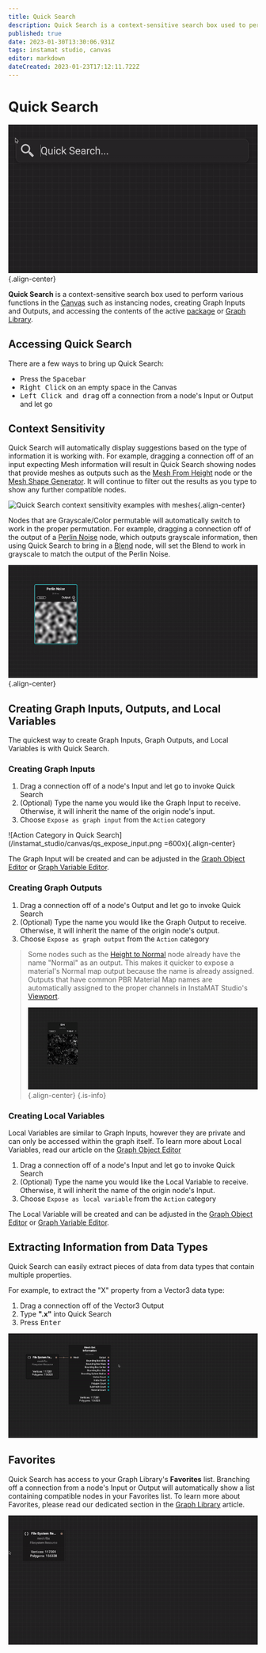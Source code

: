 ```yaml
---
title: Quick Search
description: Quick Search is a context-sensitive search box used to perform various functions in the Canvas such as instancing nodes, creating Graph Inputs and Outputs, and accessing the contents of the active package or Graph Library.
published: true
date: 2023-01-30T13:30:06.931Z
tags: instamat studio, canvas
editor: markdown
dateCreated: 2023-01-23T17:12:11.722Z
---
```


# Quick Search

![Quick Search showing multiple search examples](/instamat_studio/canvas/qs_options.gif){.align-center}

**Quick Search** is a context-sensitive search box used to perform various functions in the <a href="">Canvas</a> such as instancing nodes, creating Graph Inputs and Outputs, and accessing the contents of the active <a href="">package</a> or <a href="">Graph Library</a>.

## Accessing Quick Search

There are a few ways to bring up Quick Search:

- Press the <kbd>Spacebar</kbd>
- <kbd>Right Click</kbd> on an empty space in the Canvas
- <kbd>Left Click and drag</kbd> off a connection from a node's Input or Output and let go

## Context Sensitivity
Quick Search will automatically display suggestions based on the type of information it is working with. For example, dragging a connection off of an input expecting Mesh information will result in Quick Search showing nodes that provide meshes as outputs such as the <a href="">Mesh From Height</a> node or the <a href="">Mesh Shape Generator</a>. It will continue to filter out the results as you type to show any further compatible nodes.

![Quick Search context sensitivity examples with meshes](/instamat_studio/canvas/qs_mesh.gif){.align-center}

Nodes that are Grayscale/Color permutable will automatically switch to work in the proper permutation. For example, dragging a connection off of the output of a <a href="">Perlin Noise</a> node, which outputs grayscale information, then using Quick Search to bring in a <a href="">Blend</a> node, will set the Blend to work in grayscale to match the output of the Perlin Noise.

![Quick Search context sensitivity examples with node permutations](/instamat_studio/canvas/qs_permutations.gif){.align-center}

## Creating Graph Inputs, Outputs, and Local Variables
The quickest way to create Graph Inputs, Graph Outputs, and Local Variables is with Quick Search.

### Creating Graph Inputs

1. Drag a connection off of a node's Input and let go to invoke Quick Search
2. (Optional) Type the name you would like the Graph Input to receive. Otherwise, it will inherit the name of the origin node's input.
3. Choose `Expose as graph input` from the `Action` category

![Action Category in Quick Search](/instamat_studio/canvas/qs_expose_input.png =600x){.align-center}


The Graph Input will be created and can be adjusted in the <a href="">Graph Object Editor</a> or <a href="">Graph Variable Editor</a>.

### Creating Graph Outputs

1. Drag a connection off of a node's Output and let go to invoke Quick Search
2. (Optional) Type the name you would like the Graph Output to receive. Otherwise, it will inherit the name of the origin node's output.
3. Choose `Expose as graph output` from the `Action` category

> Some nodes such as the <a href="">Height to Normal</a> node already have the name "Normal" as an output. This makes it quicker to expose a material's Normal map output because the name is already assigned. Outputs that have common PBR Material Map names are automatically assigned to the proper channels in InstaMAT Studio's <a href="">Viewport</a>.
>
> ![GIF of Normal Map output example](/instamat_studio/canvas/qs_output.gif){.align-center}
{.is-info}

### Creating Local Variables
Local Variables are similar to Graph Inputs, however they are private and can only be accessed within the graph itself. To learn more about Local Variables, read our article on the <a href="/">Graph Object Editor</a>

1. Drag a connection off of a node's Input and let go to invoke Quick Search
2. (Optional) Type the name you would like the Local Variable to receive. Otherwise, it will inherit the name of the origin node's Input.
3. Choose `Expose as local variable` from the `Action` category

The Local Variable will be created and can be adjusted in the <a href="">Graph Object Editor</a> or <a href="">Graph Variable Editor</a>.

## Extracting Information from Data Types

Quick Search can easily extract pieces of data from data types that contain multiple properties.

For example, to extract the "X" property from a Vector3 data type:

1. Drag a connection off of the Vector3 Output
2. Type **".x"** into Quick Search
3. Press <kbd>Enter</kbd>

![GIF of extraction process](/instamat_studio/canvas/qs_extract.gif)

## Favorites
Quick Search has access to your Graph Library's **Favorites** list. Branching off a connection from a node's Input or Output will automatically show a list containing compatible nodes in your Favorites list. To learn more about Favorites, please read our dedicated section in the <a href="">Graph Library</a> article.

![GIF showing Favorites](/instamat_studio/canvas/qs_favorites.gif)